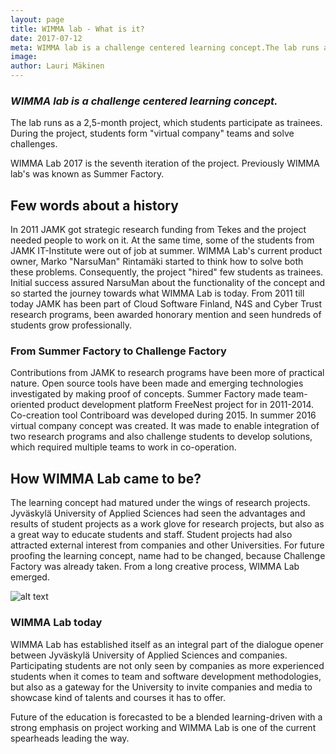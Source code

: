 ```yaml
---
layout: page
title: WIMMA lab - What is it?
date: 2017-07-12
meta: WIMMA lab is a challenge centered learning concept.The lab runs as a 2,5-month project, which students participate as trainees. During the project, students form "virtual company" teams and solve challenges.
image:
author: Lauri Mäkinen
---
```


### *WIMMA lab is a challenge centered learning concept.* 

The lab runs as a 2,5-month project, which students participate as trainees.
During the project, students form "virtual company" teams and solve challenges.

WIMMA Lab 2017 is the seventh iteration of the project. Previously WIMMA lab's was known as Summer Factory.

## Few words about a history
In 2011 JAMK got strategic research funding from Tekes and the project needed people to work on it. At the same time, some of the students from JAMK IT-Institute were out of job at summer. WIMMA Lab's current product owner, Marko "NarsuMan" Rintamäki started to think how to solve both these problems.
Consequently, the project "hired" few students as trainees. Initial success assured NarsuMan about the functionality of the concept and so started the journey towards what WIMMA Lab is today.
From 2011 till today JAMK has been part of Cloud Software Finland, N4S and Cyber Trust research programs, been awarded honorary mention and seen hundreds of students grow professionally.

### From Summer Factory to Challenge Factory
Contributions from JAMK to research programs have been more of practical nature. Open source tools have been made and emerging technologies investigated by making proof of concepts.
Summer Factory made team-oriented product development platform FreeNest project for in 2011-2014.
Co-creation tool Contriboard was developed during 2015.
In summer 2016 virtual company concept was created. It was made to enable integration of two research programs and also challenge students to develop solutions, which required multiple teams to work in co-operation. 

## How WIMMA Lab came to be?
The learning concept had matured under the wings of research projects. Jyväskylä University of Applied Sciences had seen the advantages and results of student projects as a work glove for research projects, but also as a great way to educate students and staff. Student projects had also attracted external interest from companies and other Universities.
For future proofing the learning concept, name had to be changed, because Challenge Factory was already taken. From a long creative process, WIMMA Lab emerged.

![alt text]({{site.baseurl}}/img/what_it_wimma1.jpg)

### WIMMA Lab today
WIMMA Lab has established itself as an integral part of the dialogue opener between Jyväskylä University of Applied Sciences and companies.
Participating students are not only seen by companies as more experienced students when it comes to team and software development methodologies, but also as a gateway for the University to invite companies and media to showcase kind of talents and courses it has to offer.

Future of the education is forecasted to be a blended learning-driven with a strong emphasis on project working and WIMMA Lab is one of the current spearheads leading the way.
